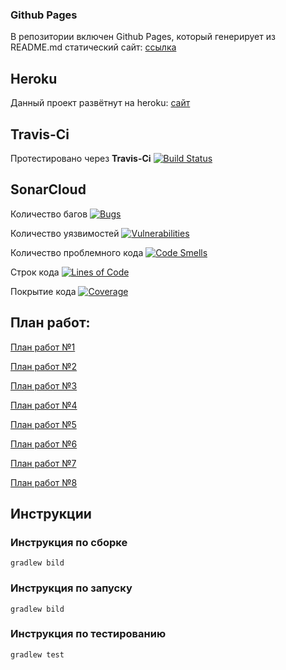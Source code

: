 ### Github Pages 

В репозитории включен Github Pages, который генерирует из README.md статический сайт: [ссылка](https://danil42russia.github.io/GoodLine-App/)

## Heroku

Данный проект развётнут на heroku: [сайт](https://danil42russia-goodline-app.herokuapp.com/)

## Travis-Ci

Протестировано через **Travis-Ci** [![Build Status](https://travis-ci.com/Danil42Russia/GoodLine-App.svg?branch=master)](https://travis-ci.com/Danil42Russia/GoodLine-App)

## SonarCloud

Количество багов [![Bugs](https://sonarcloud.io/api/project_badges/measure?project=ru.danil42russia.aaa&metric=bugs)](https://sonarcloud.io/dashboard?id=ru.danil42russia.aaa)

Количество уязвимостей [![Vulnerabilities](https://sonarcloud.io/api/project_badges/measure?project=ru.danil42russia.aaa&metric=vulnerabilities)](https://sonarcloud.io/dashboard?id=ru.danil42russia.aaa)

Количество проблемного кода [![Code Smells](https://sonarcloud.io/api/project_badges/measure?project=ru.danil42russia.aaa&metric=code_smells)](https://sonarcloud.io/dashboard?id=ru.danil42russia.aaa)

Строк кода [![Lines of Code](https://sonarcloud.io/api/project_badges/measure?project=ru.danil42russia.aaa&metric=ncloc)](https://sonarcloud.io/dashboard?id=ru.danil42russia.aaa)

Покрытие кода [![Coverage](https://sonarcloud.io/api/project_badges/measure?project=ru.danil42russia.aaa&metric=coverage)](https://sonarcloud.io/dashboard?id=ru.danil42russia.aaa)

## План работ:

[План работ №1](roadmaps/Roadmap1.md)

[План работ №2](roadmaps/Roadmap2.md)

[План работ №3](roadmaps/Roadmap3.md)

[План работ №4](roadmaps/Roadmap4.md)

[План работ №5](roadmaps/Roadmap5.md)

[План работ №6](roadmaps/Roadmap6.md)

[План работ №7](roadmaps/Roadmap7.md)

[План работ №8](roadmaps/Roadmap8.md)

## Инструкции

### Инструкция по сборке
``gradlew bild``

### Инструкция по запуску
``gradlew bild``

### Инструкция по тестированию
``gradlew test``